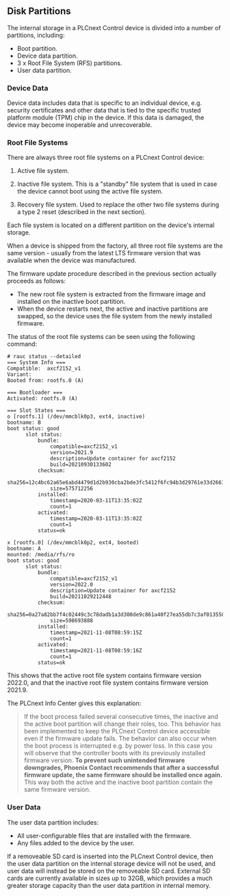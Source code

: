 ## Disk Partitions

The internal storage in a PLCnext Control device is divided into a number of partitions, including:

- Boot partition.
- Device data partition.
- 3 x Root File System (RFS) partitions.
- User data partition.

### Device Data

Device data includes data that is specific to an individual device, e.g. security certificates and other data that is tied to the specific trusted platform module (TPM) chip in the device. If this data is damaged, the device may become inoperable and unrecoverable.

### Root File Systems

There are always three root file systems on a PLCnext Control device:

1. Active file system.

1. Inactive file system. This is a "standby" file system that is used in case the device cannot boot using the active file system.

1. Recovery file system. Used to replace the other two file systems during a type 2 reset (described in the next section).

Each file system is located on a different partition on the device's internal storage.

When a device is shipped from the factory, all three root file systems are the same version - usually from the latest LTS firmware version that was available when the device was manufactured.

The firmware update procedure described in the previous section actually proceeds as follows:

- The new root file system is extracted from the firmware image and installed on the inactive boot partition.
- When the device restarts next, the active and inactive partitions are swapped, so the device uses the file system from the newly installed firmware.

The status of the root file systems can be seen using the following command:

```text
# rauc status --detailed
=== System Info ===
Compatible:  axcf2152_v1
Variant:    
Booted from: rootfs.0 (A)

=== Bootloader ===
Activated: rootfs.0 (A)

=== Slot States ===
o [rootfs.1] (/dev/mmcblk0p3, ext4, inactive)
bootname: B
boot status: good
      slot status:
          bundle:
              compatible=axcf2152_v1
              version=2021.9
              description=Update container for axcf2152
              build=20210930133602
          checksum:
              sha256=12c4bc62a65e6abd4479d1d2b930cba2bde3fc5412f6fc94b3d29761e33d2661
              size=575712256
          installed:
              timestamp=2020-03-11T13:35:02Z
              count=1
          activated:
              timestamp=2020-03-11T13:35:02Z
              count=1
          status=ok

x [rootfs.0] (/dev/mmcblk0p2, ext4, booted)
bootname: A
mounted: /media/rfs/ro
boot status: good
      slot status:
          bundle:
              compatible=axcf2152_v1
              version=2022.0
              description=Update container for axcf2152
              build=20211029212448
          checksum:
              sha256=0a27a82bb7f4c02449c3c78dadb1a3d300de9c861a40f27ea55db7c3af013558
              size=598693888
          installed:
              timestamp=2021-11-08T08:59:15Z
              count=1
          activated:
              timestamp=2021-11-08T08:59:16Z
              count=1
          status=ok
```

This shows that the active root file system contains firmware version 2022.0, and that the inactive root file system contains firmware version 2021.9.

The PLCnext Info  Center gives this explanation:

> If the boot process failed several consecutive times, the inactive and the active boot partition will change their roles, too. This behavior has been implemented to keep the PLCnext Control device accessible even if the firmware update fails. The behavior can also occur when the boot process is interrupted e.g. by power loss. In this case you will observe that the controller boots with its previously installed firmware version.
> **To prevent such unintended firmware downgrades, Phoenix Contact recommends that after a successful firmware update, the same firmware should be installed once again.** This way both the active and the inactive boot partition contain the same firmware version.

### User Data

The user data partition includes:

- All user-configurable files that are installed with the firmware.
- Any files added to the device by the user.

If a removeable SD card is inserted into the PLCnext Control device, then the user data partition on the internal storage device will not be used, and user data will instead be stored on the removeable SD card. External SD cards are currently available in sizes up to 32GB, which provides a much greater storage capacity than the user data partition in internal memory.

